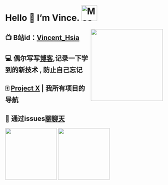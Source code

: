 # Hello 👋 I’m Vince. <img src="https://i.imgur.com/veZrcC7.gif" alt="Meaow" width="50" />
<img align='right' src="https://media.giphy.com/media/M9gbBd9nbDrOTu1Mqx/giphy.gif" width="230">

## 📺 B站id：[Vincent_Hsia](https://space.bilibili.com/16127372)
## 💻 偶尔写写[博客](https://vincent3hsia.github.io),记录一下学到的新技术 , 防止自己忘记
## 🀄 [Project X](https://vincent3hsia.github.io/Project_X) | 我所有项目的导航
## 💬 通过issues[聊聊天](https://github.com/Vincent3Hsia/Hello-World/issues)

<div>
<!--   <p><img src="avatar.svg" height="200" /></p> -->
<!--   <p align="center">🔭 I’m Vince.</p> -->


<!--   <p>懒惰的人总是被世界推动着做事，在被动中遭受着“不得不”的折磨，在空虚中享受着自欺欺人的舒适。</p> -->
<!-- 
  <p>
    <img src="https://img.shields.io/github/followers/Vincent3Hsia" />
    <img src="https://img.shields.io/github/stars/Vincent3Hsia" />
    <img src="https://visitor-badge.glitch.me/badge?page_id=Vincent3Hsia.Vincent3Hsia.README.md" />
  </p>
-->
  <p>
    <img src="https://github-readme-stats.vercel.app/api?username=Vincent3Hsia&show_icons=true&theme=dark" height="165" />
    <!-- <img src="https://github-readme-stats.vercel.app/api/top-langs/?username=Vincent3Hsia&layout=compact&theme=dark" height="165" /> -->
    <img src="https://raw.githubusercontent.com/Vincent3Hsia/github-stats-transparent/output/generated/languages.svg" height="165" />

  </p>
</div>

<div>
    <!--   todo  加网页导航 -->
</div>

<!-- ![Vincent3Hsia's github stats](https://github-readme-stats.vercel.app/api?username=Vincent3Hsia&show_icons=true&include_all_commits=true&theme=dark)   -->
<!-- ![Top Langs](https://github-readme-stats.vercel.app/api/top-langs/?username=Vincent3Hsia&layout=compact&theme=dark) -->
<!-- ![Top Langs](https://raw.githubusercontent.com/Vincent3Hsia/github-stats-transparent/output/generated/languages.svg) -->



<!-- 
**Vincent3Hsia/Vincent3Hsia** is a ✨ _special_ ✨ repository because its `README.md` (this file) appears on your GitHub profile.

Here are some ideas to get you started:

- 🔭 I’m currently working on ...
- 🌱 I’m currently learning ...
- 👯 I’m looking to collaborate on ...
- 🤔 I’m looking for help with ...
- 💬 Ask me about ...
- 📫 How to reach me: ...
- 😄 Pronouns: ...
- ⚡ Fun fact: ...
 -->


